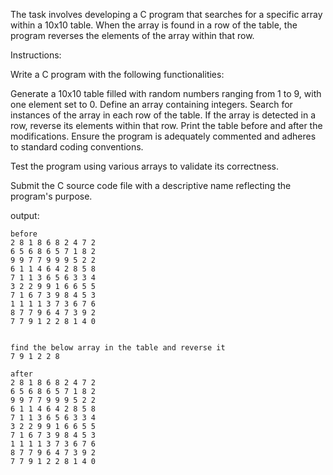 The task involves developing a C program that searches for a specific array within a 10x10 table. When the array is found in a row of the table, the program reverses the elements of the array within that row.

Instructions:

Write a C program with the following functionalities:

Generate a 10x10 table filled with random numbers ranging from 1 to 9, with one element set to 0.
Define an array containing integers.
Search for instances of the array in each row of the table.
If the array is detected in a row, reverse its elements within that row.
Print the table before and after the modifications.
Ensure the program is adequately commented and adheres to standard coding conventions.

Test the program using various arrays to validate its correctness.

Submit the C source code file with a descriptive name reflecting the program's purpose.

output: 

```
before
2 8 1 8 6 8 2 4 7 2 
6 5 6 8 6 5 7 1 8 2 
9 9 7 7 9 9 9 5 2 2 
6 1 1 4 6 4 2 8 5 8 
7 1 1 3 6 5 6 3 3 4 
3 2 2 9 9 1 6 6 5 5 
7 1 6 7 3 9 8 4 5 3 
1 1 1 1 3 7 3 6 7 6 
8 7 7 9 6 4 7 3 9 2 
7 7 9 1 2 2 8 1 4 0 


find the below array in the table and reverse it
7 9 1 2 2 8

after
2 8 1 8 6 8 2 4 7 2 
6 5 6 8 6 5 7 1 8 2 
9 9 7 7 9 9 9 5 2 2 
6 1 1 4 6 4 2 8 5 8 
7 1 1 3 6 5 6 3 3 4 
3 2 2 9 9 1 6 6 5 5 
7 1 6 7 3 9 8 4 5 3 
1 1 1 1 3 7 3 6 7 6 
8 7 7 9 6 4 7 3 9 2 
7 7 9 1 2 2 8 1 4 0 

```
